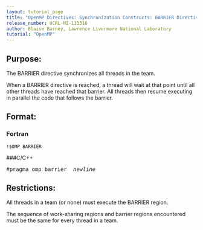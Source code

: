 ```yaml
---
layout: tutorial_page
title: "OpenMP Directives: Synchronization Constructs: BARRIER Directive"
release_number: UCRL-MI-133316
author: Blaise Barney, Lawrence Livermore National Laboratory
tutorial: "OpenMP"
---
```


## Purpose:

The BARRIER directive synchronizes all threads in the team.

When a BARRIER directive is reached, a thread will wait at that point until all other threads have reached that barrier. All threads then resume executing in parallel the code that follows the barrier.

## Format:

### Fortran	
```
!$OMP BARRIER
```

###C/C++	
<pre>
#pragma omp barrier  <i>newline</i>
</pre>

## Restrictions:

All threads in a team (or none) must execute the BARRIER region.

The sequence of work-sharing regions and barrier regions encountered must be the same for every thread in a team.